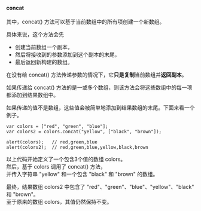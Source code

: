 #### concat

    
其中，concat() 方法可以基于当前数组中的所有项创建一个新数组。  

具体来说，这个方法会先  

 - 创建当前数组一个副本，  
 - 然后将接收到的参数添加到这个副本的末尾，  
 - 最后返回新构建的数组。  
 
在没有给 concat() 方法传递参数的情况下，它**只是复制**当前数组并**返回副本**。  

如果传递给 concat() 方法的是<red>一或多个数组</red>，则该方法会将这些数组中的<red>每一项</red>都添加到结果数组中。

如果传递的值<red>不是数组</red>，这些值会被简单地<red>添加到结果数组的末尾</red>。下面来看一个例子。

	var colors = ["red", "green", "blue"];
    var colors2 = colors.concat("yellow", ["black", "brown"]);

    alert(colors);   // red,green,blue
    alert(colors2);  // red,green,blue,yellow,black,brown

以上代码开始定义了一个包含3个值的数组 colors。  
然后，基于 colors 调用了 concat() 方法，  
并传入字符串 "yellow" 和一个包含 "black" 和 "brown" 的数组。  

最终，结果数组 colors2 中包含了 "red"、"green"、"blue"、"yellow"、"black" 和 "brown"。  
<red>至于原来的数组 colors，其值仍然保持不变。</red>



